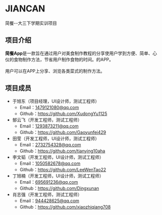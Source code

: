 # JIANCAN
简餐--大三下学期实训项目
## 项目介绍
**简餐App**是一款旨在通过用户对美食制作教程的分享使用户学到方便、简单、心仪的食物制作方法，节省用户制作食物的时间。的APP。
<br>
<br>
用户可以在APP上分享、浏览各类菜式的制作方法。
<br>
## 项目成员
* 于旭东（项目经理，UI设计师，测试工程师）
  * Email：1479121080@qq.com
  * Github：https://github.com/XudongYu1125
* 郜云飞（开发工程师，测试工程师）
  * Email：1293873211@qq.com
  * Github：https://github.com/Gaoyunfei429
* 田莹（开发工程师，UI设计师，测试工程师）
  * Email：2732754328@qq.com
  * Github：https://github.com/tianying10aha
* 李文韬（开发工程师，UI设计师，测试工程师）
  * Email：1050582678@qq.com
  * Github：https://github.com/LeeWenTao22
* 丁旭楠（开发工程师，UI设计师，测试工程师）
  * Email：695691236@qq.com
  * Github：https://github.com/Dingxunan
* 肖志强（开发工程师，测试工程师）
  * Email：944428625@qq.com
  * Github：https://github.com/xiaozhiqiang708
